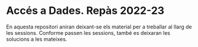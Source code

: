 # Accés a Dades. Repàs 2022-23

En aquesta repositori aniran deixant-se els material per a treballar al llarg de les sessions. Conforme passen les sessions, també es deixaran les solucions a les mateixes.

